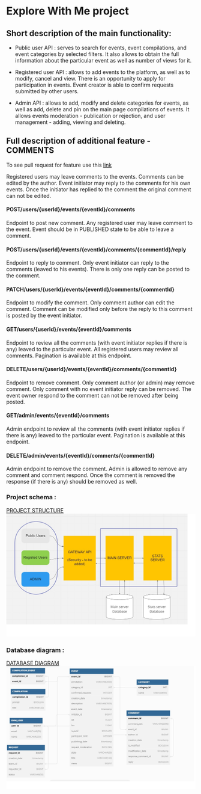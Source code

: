 # Explore With Me project

## Short description of the main functionality:

- Public user API : serves to search for events, event compilations, and event categories by selected filters. 
It also allows to obtain the full information about the particular event as well as number of views for it.  

- Registered user API : allows to add events to the platform, as well as to modify, cancel and view. There is an 
opportunity to apply for participation in events. Event creator is able to confirm requests submitted 
by other users.

- Admin API : allows to add, modify and delete categories for events, as well as add, delete and pin on the main 
page compilations of events. It allows events moderation - publication or rejection, and user 
management - adding, viewing and deleting.

## Full description of additional feature - COMMENTS
To see pull request for feature use this [link](https://github.com/OlgaSergeenko/java-explore-with-me/pull/3)

Registered users may leave comments to the events. Comments can be edited by the author.
Event initiator may reply to the comments for his own events. Once the initiator has replied to the comment the original
comment can not be edited.

#### POST/users/{userId}/events/{eventId}/comments 
Endpoint to post new comment. Any registered user may leave comment to the event.
Event should be in PUBLISHED state to be able to leave a comment.

#### POST/users/{userId}/events/{eventId}/comments/{commentId}/reply
Endpoint to reply to comment. Only event initiator can reply to the comments (leaved to his events).
There is only one reply can be posted to the comment.

#### PATCH/users/{userId}/events/{eventId}/comments/{commentId}
Endpoint to modify the comment. Only comment author can edit the comment.
Comment can be modified only before the reply to this comment is posted by the event initiator.

#### GET/users/{userId}/events/{eventId}/comments
Endpoint to review all the comments (with event initiator replies if there is any) leaved to the particular event.
All registered users may review all comments.
Pagination is available at this endpoint.

#### DELETE/users/{userId}/events/{eventId}/comments/{commentId}
Endpoint to remove comment. Only comment author (or admin) may remove comment.
Only comment with no event initiator reply can be removed.
The event owner respond to the comment can not be removed after being posted.

#### GET/admin/events/{eventId}/comments
Admin endpoint to review all the comments (with event initiator replies if there is any) leaved to the particular event.
Pagination is available at this endpoint.

#### DELETE/admin/events/{eventId}/comments/{commentId}
Admin endpoint to remove the comment. Admin is allowed to remove any comment and comment respond. Once the comment is 
removed the response (if there is any) should be removed as well. 

### Project schema : 
[PROJECT STRUCTURE](EWM%20project.jpg)
![STRUCTURE](EWM%20project.jpg)

### Database diagram : 
[DATABASE DIAGRAM](DB%20schema.jpg)
![DIAGRAM](DB%20schema.jpg)

